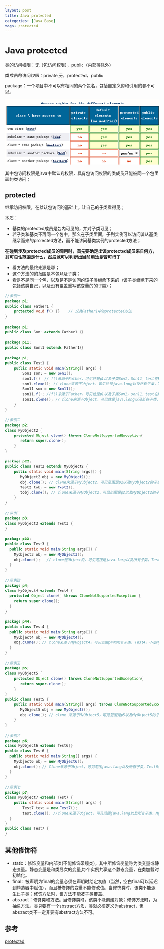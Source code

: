 ```yaml
---
layout: post
title: Java protected
categories: [Java Base]
tags: protected
---
```


# Java protected

类的访问权限：无（包访问权限），public（内部类除外）

类成员的访问权限：private,无，protected，public

package：一个项目中不可以有相同的两个包名，包括自定义的和引用的都不可以。

![](https://raw.githubusercontent.com/devin-jade/devin-imag/master/web/Java%E8%AE%BF%E9%97%AE%E6%9D%83%E9%99%90%E6%8E%A7%E5%88%B6.png)

其中包访问权限是java中默认的权限，具有包访问权限的类成员只能被同一个包里面的类访问；

## protected

继承访问权限，在默认包访问的基础上，让自己的子类看得见；

本质：

- 基类的protected成员是包内可见的，并对子类可见；
- 若子类和基类不再同一个包中，那么在子类里面，子列实例可以访问其从基类继承而来的protected方法，而不能访问基类实例的protected方法；

**在碰到涉及protected成员的调用时，首先要确定出该protected成员来自何方，其可见性范围是什么，然后就可以判断出当前用法是否可行了** 

- 看方法的最终来源是哪；
- 这个方法的的范围是本包以及子类；
- 看是不是同一个包，以及是不是访问的该子类继承下来的（该子类继承下来的包括该类自己，以及没有覆盖重写该变量的的子类）；

```java
//示例一
package p1;
public class Father1 {
    protected void f() {}    // 父类Father1中的protected方法
}

package p1;
public class Son1 extends Father1 {}

package p11;
public class Son11 extends Father1{}

package p1;
public class Test1 {
    public static void main(String[] args) {
        Son1 son1 = new Son1();
        son1.f(); // f()来源于Father，可见性是p1以及子类Son1，Son11，test在P1，Compile OK    
        son1.clone(); // clone来源于Object，可见性是java.long以及所有子类，Test1不是子类，也不再lang包 Compile Error
        Son11 son = new Son11();    
        son11.f(); //f()来源于Father，可见性是p1以及子类Son1，son11，test在P1，Compile OK
        son11.clone(); // clone来源于Object，可见性是java.long以及所有子类，Test1不是子类，也不再lang包 Compile Error
    }
}

//示例二
package p2;
class MyObject2 {
    protected Object clone() throws CloneNotSupportedException{
       return super.clone();
    }
}

package p22;
public class Test2 extends MyObject2 {
    public static void main(String args[]) {
       MyObject2 obj = new MyObject2();
       obj.clone(); // clone来源于MyObject2，可见范围是p2以及MyObject2的子类，Test2是子类，但是obj实际访问的MyObject2的clone，不是继承下来的；Compile Error         
       Test2 tobj = new Test2();
       tobj.clone(); // clone来源于MyObject2，可见范围是p2以及MyObject2的子类，Test2是子类，访问的Test2继承下来的clone，Complie OK
    }
}

//示例三
package p3;
class MyObject3 extends Test3 {
}

package p33;
public class Test3 {
  public static void main(String args[]) {
    MyObject3 obj = new MyObject3();
    obj.clone();   // clone是Object的，可见范围是java.long以及所有子类，Test3是子类，而且obj访问的是Test3继承下来的clone Compile OK  
  }
}

//示例四
package p4;
class MyObject4 extends Test4 {
  protected Object clone() throws CloneNotSupportedException {
    return super.clone();
  }
}

package p44;
public class Test4 {
  public static void main(String args[]) {
    MyObject4 obj = new MyObject4();
    obj.clone(); // clone来源于MyObject4，可见范围p4和所有子类，Test4，不是MyObject4的子类，Test4也不再lang Compile Error  
  }
}

//示例五
package p5;
class MyObject5 {
    protected Object clone() throws CloneNotSupportedException{
       return super.clone();
    }
}
public class Test5 {
    public static void main(String[] args) throws CloneNotSupportedException {
       MyObject5 obj = new MyObject5();
       obj.clone(); // clone 来源于MyObject5，可见范围是p5以及MyObject5的子类，Test5在p5，Compile OK 
    }
}

//示例六
package p6;
class MyObject6 extends Test6{}
public class Test6 {
  public static void main(String[] args) {
    MyObject6 obj = new MyObject6();
    obj.clone(); // Clone来源于Object，可见范围java.lang以及所有子类，Test6是子类，obj访问的是Test6继承下来的clone Compile OK 
  }
}

//示例七
package p7;
class MyObject7 extends Test7 {
    public static void main(String[] args) {
        Test7 test = new Test7();
        test.clone(); //clone来源于Object，可见范围java.lang以及所有子类，MyObject7是子类，但是test访问的不是MyObject7继承的clone Compile Error  
  }
}
public class Test7 {
}
```

## 其他修饰符

- static：修饰变量和内部类(不能修饰常规类)，其中所修饰变量称为类变量或静态变量。静态变量是和类层次的变量,每个实例共享这个静态变量，在类加载时初始化。
- final：被声明为final的变量必须在声明时给定初值（当然，空白final可以延迟到构造器中赋值），而且被修饰的变量不能修改值。当修饰类时，该类不能派生出子类；修饰方法时，该方法不能被子类覆盖。
- abstract：修饰类和方法。当修饰类时，该类不能创建对象；修饰方法时，为抽象方法。类只要有一个abstract方法，类就必须定义为abstract，但abstract类不一定非要有abstract方法不可。

## 参考

[protected](https://blog.csdn.net/justloveyou_/article/details/61672133)

